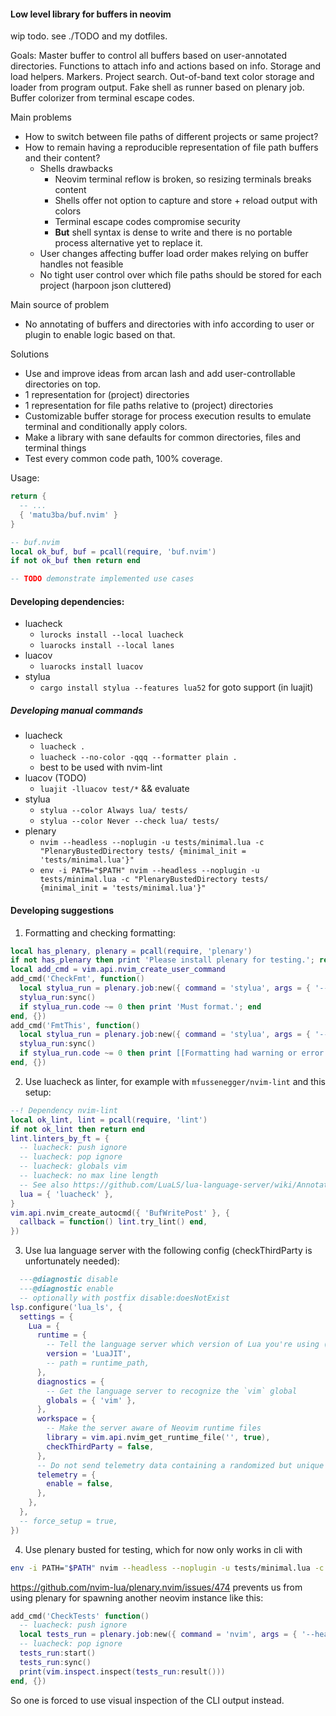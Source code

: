 #### Low level library for buffers in neovim ####

wip todo. see ./TODO and my dotfiles.

Goals: Master buffer to control all buffers based on user-annotated directories.
Functions to attach info and actions based on info. Storage and load helpers. Markers.
Project search. Out-of-band text color storage and loader from program output.
Fake shell as runner based on plenary job. Buffer colorizer from terminal escape codes.

Main problems
- How to switch between file paths of different projects or same project?
- How to remain having a reproducible representation of file path buffers and their content?
  * Shells drawbacks
    + Neovim terminal reflow is broken, so resizing terminals breaks content
    + Shells offer not option to capture and store + reload output with colors
    + Terminal escape codes compromise security
    + **But** shell syntax is dense to write and there is no portable process
      alternative yet to replace it.
  * User changes affecting buffer load order makes relying on buffer handles not feasible
  * No tight user control over which file paths should be stored for each project (harpoon json cluttered)

Main source of problem
- No annotating of buffers and directories with info according to user or plugin to enable logic based on that.

Solutions
- Use and improve ideas from arcan lash and add user-controllable directories on top.
- 1 representation for (project) directories
- 1 representation for file paths relative to (project) directories
- Customizable buffer storage for process execution results to emulate terminal
  and conditionally apply colors.
- Make a library with sane defaults for common directories, files and terminal things
- Test every common code path, 100% coverage.

Usage:
```lua
return {
  -- ...
  { 'matu3ba/buf.nvim' }
}

```
```lua
-- buf.nvim
local ok_buf, buf = pcall(require, 'buf.nvim')
if not ok_buf then return end

-- TODO demonstrate implemented use cases
```

#### Developing dependencies:
- luacheck
  * `lurocks install --local luacheck`
  * `luarocks install --local lanes`
- luacov
  * `luarocks install luacov`
- stylua
  * `cargo install stylua --features lua52` for goto support (in luajit)

##### Developing manual commands
- luacheck
  * `luacheck .`
  * `luacheck --no-color -qqq --formatter plain .`
  * best to be used with nvim-lint
- luacov (TODO)
  * `luajit -lluacov test/*` && evaluate
- stylua
  * `stylua --color Always lua/ tests/`
  * `stylua --color Never --check lua/ tests/`
- plenary
  * `nvim --headless --noplugin -u tests/minimal.lua -c "PlenaryBustedDirectory tests/ {minimal_init = 'tests/minimal.lua'}"`
  * `env -i PATH="$PATH" nvim --headless --noplugin -u tests/minimal.lua -c "PlenaryBustedDirectory tests/ {minimal_init = 'tests/minimal.lua'}"`

#### Developing suggestions

1. Formatting and checking formatting:
```lua
local has_plenary, plenary = pcall(require, 'plenary')
if not has_plenary then print 'Please install plenary for testing.'; return end
local add_cmd = vim.api.nvim_create_user_command
add_cmd('CheckFmt', function()
  local stylua_run = plenary.job:new({ command = 'stylua', args = { '--color', 'always', '--check', 'lua/', 'tests/' } })
  stylua_run:sync()
  if stylua_run.code ~= 0 then print 'Must format.'; end
end, {})
add_cmd('FmtThis', function()
  local stylua_run = plenary.job:new({ command = 'stylua', args = { '--color', 'always', '--check', 'lua/', 'tests/' } })
  stylua_run:sync()
  if stylua_run.code ~= 0 then print [[Formatting had warning or error. Run 'stylua .']]; end
end, {})
```

2. Use luacheck as linter, for example with `mfussenegger/nvim-lint` and this setup:
```lua
--! Dependency nvim-lint
local ok_lint, lint = pcall(require, 'lint')
if not ok_lint then return end
lint.linters_by_ft = {
  -- luacheck: push ignore
  -- luacheck: pop ignore
  -- luacheck: globals vim
  -- luacheck: no max line length
  -- See also https://github.com/LuaLS/lua-language-server/wiki/Annotations
  lua = { 'luacheck' },
}
vim.api.nvim_create_autocmd({ 'BufWritePost' }, {
  callback = function() lint.try_lint() end,
})
```

3. Use lua language server with the following config (checkThirdParty is unfortunately needed):
```lua
  ---@diagnostic disable
  ---@diagnostic enable
  -- optionally with postfix disable:doesNotExist
lsp.configure('lua_ls', {
  settings = {
    Lua = {
      runtime = {
        -- Tell the language server which version of Lua you're using (most likely LuaJIT in the case of Neovim)
        version = 'LuaJIT',
        -- path = runtime_path,
      },
      diagnostics = {
        -- Get the language server to recognize the `vim` global
        globals = { 'vim' },
      },
      workspace = {
        -- Make the server aware of Neovim runtime files
        library = vim.api.nvim_get_runtime_file('', true),
        checkThirdParty = false,
      },
      -- Do not send telemetry data containing a randomized but unique identifier
      telemetry = {
        enable = false,
      },
    },
  },
  -- force_setup = true,
})
```

4. Use plenary busted for testing, which for now only works in cli with
```sh
env -i PATH="$PATH" nvim --headless --noplugin -u tests/minimal.lua -c "PlenaryBustedDirectory tests/ {minimal_init = 'tests/minimal.lua'}"
```
https://github.com/nvim-lua/plenary.nvim/issues/474 prevents us from
using plenary for spawning another neovim instance like this:
```lua
add_cmd('CheckTests' function()
  -- luacheck: push ignore
  local tests_run = plenary.job:new({ command = 'nvim', args = { '--headless', '--noplugin', '-u', 'tests/minimal.lua', '-c', [["PlenaryBustedDirectory tests/ {minimal_init = 'tests/minimal.lua'}"]] } })
  -- luacheck: pop ignore
  tests_run:start()
  tests_run:sync()
  print(vim.inspect.inspect(tests_run:result()))
end, {})
```
So one is forced to use visual inspection of the CLI output instead.
